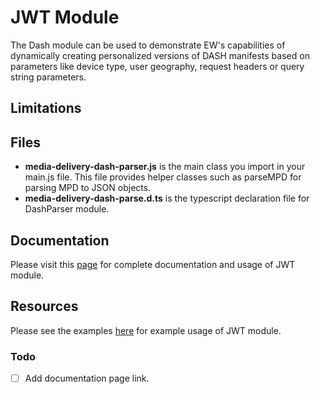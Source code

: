 # JWT Module

The Dash module can be used to demonstrate EW's capabilities of dynamically creating personalized versions of DASH manifests based on parameters like device type, user geography, request headers or query string parameters.

## Limitations


## Files
* **media-delivery-dash-parser.js** is the main class you import in your main.js file. This file provides helper classes such as parseMPD for parsing MPD to JSON objects.
* **media-delivery-dash-parse.d.ts** is the typescript declaration file for DashParser module.

## Documentation
Please visit this [page](https://) for complete documentation and usage of JWT module.

## Resources
Please see the examples [here](../examples/) for example usage of JWT module.

### Todo
- [ ] Add documentation page link.